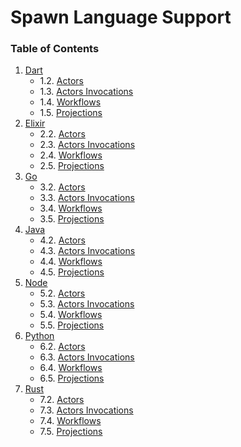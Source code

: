 # Spawn Language Support

### Table of Contents

01. [Dart](dart/getting_started.md)
    - 1.2. [Actors](dart/actors.md) 
    - 1.3. [Actors Invocations](dart/actor_invocation.md)
    - 1.4. [Workflows](dart/workflows.md)
    - 1.5. [Projections](dart/projections.md)
02. [Elixir](elixir/getting_started.md)
    - 2.2. [Actors](elixir/actors.md) 
    - 2.3. [Actors Invocations](elixir/actor_invocation.md)
    - 2.4. [Workflows](elixir/workflows.md)
    - 2.5. [Projections](elixir/projections.md)
03. [Go](go/getting_started.md)
    - 3.2. [Actors](go/actors.md) 
    - 3.3. [Actors Invocations](go/actor_invocation.md)
    - 3.4. [Workflows](go/workflows.md)
    - 3.5. [Projections](go/projections.md)
04. [Java](java/getting_started.md)
    - 4.2. [Actors](java/actors.md) 
    - 4.3. [Actors Invocations](java/actor_invocation.md)
    - 4.4. [Workflows](java/workflows.md)
    - 4.5. [Projections](java/projections.md)
05. [Node](node/getting_started.md)
    - 5.2. [Actors](node/actors.md) 
    - 5.3. [Actors Invocations](node/actor_invocation.md)
    - 5.4. [Workflows](node/workflows.md)
    - 5.5. [Projections](node/projections.md)
06. [Python](python/getting_started.md)
    - 6.2. [Actors](python/actors.md) 
    - 6.3. [Actors Invocations](python/actor_invocation.md)
    - 6.4. [Workflows](python/workflows.md)
    - 6.5. [Projections](python/projections.md)
07. [Rust](rust/getting_started.md)
    - 7.2. [Actors](rust/actors.md) 
    - 7.3. [Actors Invocations](rust/actor_invocation.md)
    - 7.4. [Workflows](rust/workflows.md)
    - 7.5. [Projections](rust/projections.md)
